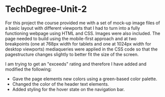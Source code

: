 # TechDegree-Unit-2
 
For this project the course provided me with a set of mock-up image files of a basic layout with different viewports that I had to turn into a fully functioning webpage using HTML and CSS. Images were also included. The page needed to build using the mobile-first approach and at two breakpoints (one at 768px width for tablets and one at 1024px width for desktop viewports) mediaqueries were applied in the CSS code so that the pagestructure changes slightly to better fit the size of the screen. 

I am trying to get an "exceeds" rating and therefore I have added and modified the following: 

- Gave the page elements new colors using a green-based color palette. 
- Changed the color of the header text elements.
- Added styling for the hover state on the navigation bar. 